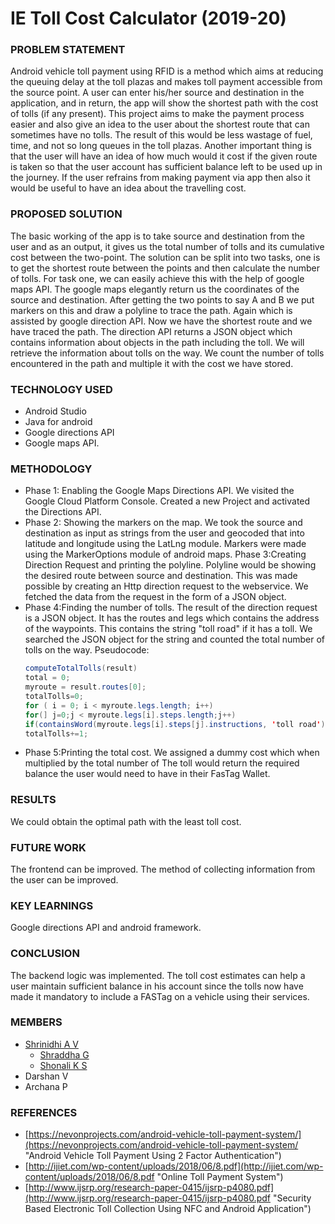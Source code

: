 # IE Toll Cost Calculator (2019-20)

### PROBLEM STATEMENT
Android vehicle toll payment using RFID is a method which aims at reducing the queuing delay at the toll plazas and makes toll payment accessible from the source point. A user can enter his/her source and destination in the application, and in return, the app will show the shortest path with the cost of tolls (if any present).
This project aims to make the payment process easier and also give an idea to the user about the shortest route that can sometimes have no tolls. The result of this would be less wastage of fuel, time, and not so long queues in the toll plazas.
Another important thing is that the user will have an idea of how much would it cost if the given route is taken so that the user account has sufficient balance left to be used up in the journey. If the user refrains from making payment via app then also it would be useful to have an idea about the travelling cost.

### PROPOSED SOLUTION
The basic working of the app is to take source and destination from the user and as an output, it gives us the total number of tolls and its cumulative cost between the two-point. The solution can be split into two tasks, one is to get the shortest route between the points and then calculate the number of tolls.
For task one, we can easily achieve this with the help of google maps API. The google maps elegantly return us the coordinates of the source and destination. After getting the two points to say A and B we put markers on this and draw a polyline to trace the path. Again which is assisted by google direction API. Now we have the shortest route and we have traced the path. The direction API returns a JSON object which contains information about objects in the path including the toll. We will retrieve the information about tolls on the way. We count the number of tolls encountered in the path and multiple it with the cost we have stored.

### TECHNOLOGY USED
* Android Studio
* Java for android
* Google directions API
* Google maps API.

### METHODOLOGY

* Phase 1: Enabling the Google Maps Directions API. We visited the Google Cloud Platform Console. Created a new Project and activated the Directions API.
* Phase 2: Showing the markers on the map.
  We took the source and destination as input as strings from the user and geocoded that into latitude and longitude using the LatLng module.
  Markers were made using the MarkerOptions module of android maps. Phase 3:Creating Direction Request and printing the polyline. Polyline would be showing the desired route between source and destination. This was made possible by creating an Http direction request to the webservice. We fetched the data from the request in the form of a JSON object.
* Phase 4:Finding the number of tolls.
  The result of the direction request is a JSON object. It has the routes and legs which contains the address of the waypoints. This contains the string "toll road" if it has a toll. We searched the JSON object for the string and counted the total number of tolls on the way.
  Pseudocode:
  ```java
  computeTotalTolls(result)
  total = 0;
  myroute = result.routes[0];
  totalTolls=0;
  for ( i = 0; i < myroute.legs.length; i++)
  for(] j=0;j < myroute.legs[i].steps.length;j++)
  if(containsWord(myroute.legs[i].steps[j].instructions, 'toll road'))
  totalTolls+=1;
  ```
* Phase 5:Printing the total cost.
  We assigned a dummy cost which when multiplied by the total number of The toll would return the required balance the user would need to have in their FasTag Wallet.

### RESULTS
We could obtain the optimal path with the least toll cost.

### FUTURE WORK
The frontend can be improved. The method of collecting information from the user can be improved.

### KEY LEARNINGS
Google directions API and android framework.

### CONCLUSION
The backend logic was implemented. The toll cost estimates can help a user maintain sufficient balance in his account since the tolls now have made it mandatory to include a FASTag on a vehicle using their services.

### MEMBERS
* [Shrinidhi A V](https://github.com/shrinidhi99)
  * [Shraddha G](https://github.com/ShraddhaGole)
  * [Shonali K S](https://github.com/shonali-ks)
* Darshan V
* Archana P

### REFERENCES
* [https://nevonprojects.com/android-vehicle-toll-payment-system/](https://nevonprojects.com/android-vehicle-toll-payment-system/ "Android Vehicle Toll Payment Using 2 Factor Authentication")
* [http://ijiet.com/wp-content/uploads/2018/06/8.pdf](http://ijiet.com/wp-content/uploads/2018/06/8.pdf "Online Toll Payment System")
* [http://www.ijsrp.org/research-paper-0415/ijsrp-p4080.pdf](http://www.ijsrp.org/research-paper-0415/ijsrp-p4080.pdf "Security Based Electronic Toll Collection Using NFC and
Android Application")
